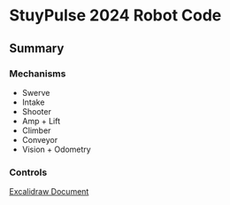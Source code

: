 # StuyPulse 2024 Robot Code

## Summary

### Mechanisms

- Swerve
- Intake
- Shooter
- Amp + Lift
- Climber
- Conveyor
- Vision + Odometry

### Controls

[Excalidraw Document](https://excalidraw.com/#room=d0b9e8d4ee06c1abd9e5,w43hgS85vX0P23i7sUOIHg)
